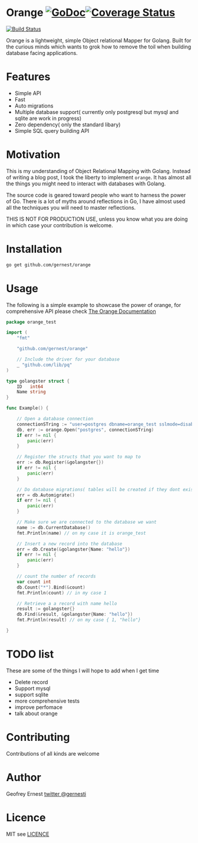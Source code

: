 # Orange [![GoDoc](https://godoc.org/github.com/gernest/orange?status.svg)](https://godoc.org/github.com/gernest/orange)[![Coverage Status](https://coveralls.io/repos/github/gernest/orange/badge.svg?branch=master)](https://coveralls.io/github/gernest/orange?branch=master)
[![Build Status](https://travis-ci.org/gernest/orange.svg?branch=master)](https://travis-ci.org/gernest/orange)

Orange is a lightweight, simple Object relational Mapper for Golang. Built  for
the curious minds which wants to grok how to remove the toil when building
database facing applications.

# Features
* Simple API 
* Fast
* Auto migrations
* Multiple database support( currently only postgresql but mysql and sqlite are
work in progress)
* Zero dependency( only the standard libary)
* Simple SQL query building API

# Motivation
This is my understanding of Object Relational Mapping with Golang. Instead of
writing a blog post, I took the liberty to implement `orange`. It has almost all
the things you might need to interact with databases with Golang.

The source code is geared toward people who want to harness the power of Go.
There is a lot of myths around reflections in Go, I have almost used all the
techniques you will need to master reflections.

THIS IS NOT FOR PRODUCTION USE, unless you know what you are doing in which case
your contribution is welcome.



# Installation

```bash
go get github.com/gernest/orange
```


# Usage

The following is a simple example to showcase the power of orange, for
comprehensive API please check [ The Orange Documentation](https://godoc.org/github.com/gernest/orange)

```go
package orange_test

import (
	"fmt"

	"github.com/gernest/orange"

	// Include the driver for your database
	_ "github.com/lib/pq"
)

type golangster struct {
	ID   int64
	Name string
}

func Example() {

	// Open a database connection
	connectionSTring := "user=postgres dbname=orange_test sslmode=disable"
	db, err := orange.Open("postgres", connectionSTring)
	if err != nil {
		panic(err)
	}

	// Register the structs that you want to map to
	err := db.Register(&golangster{})
	if err != nil {
		panic(err)
	}

	// Do database migrations( tables will be created if they dont exist
	err = db.Automigrate()
	if err != nil {
		panic(err)
	}

	// Make sure we are connected to the database we want
	name := db.CurrentDatabase()
	fmt.Println(name) // on my case it is orange_test

	// Insert a new record into the database
	err = db.Create(&golangster{Name: "hello"})
	if err != nil {
		panic(err)
	}

	// count the number of records
	var count int
	db.Count("*").Bind(&count)
	fmt.Println(count) // in my case 1

	// Retrieve a a record with name hello
	result := golangster{}
	db.Find(&result, &golangster{Name: "hello"})
	fmt.Println(result) // on my case { 1, "hello"}

}
```

# TODO list
These  are some of the  things I will hope to add when I get time
* Delete record
* Support mysql
* support sqlite
* more comprehensive tests
* improve perfomace
* talk about orange


# Contributing

Contributions of all kinds are welcome

# Author
Geofrey  Ernest 
[twitter @gernesti](https://twitter.com/gernesti)

# Licence
MIT see [LICENCE](LICENCE)

